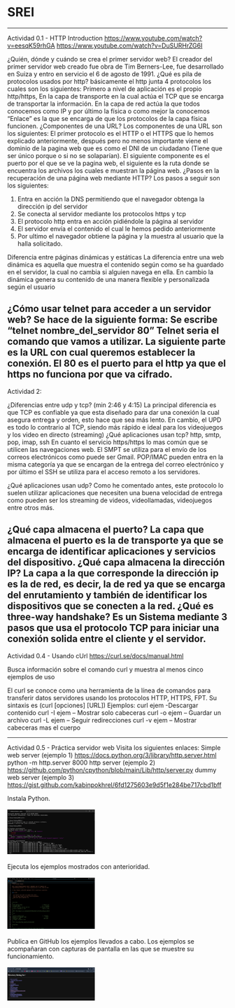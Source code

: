 # SREI
------------------------------------------------------------------------------------------
Actividad 0.1 - HTTP Introduction
https://www.youtube.com/watch?v=eesqK59rhGA
https://www.youtube.com/watch?v=DuSURHrZG6I

¿Quién, dónde y cuándo se crea el primer servidor web?
El creador del primer servidor web creado fue obra de Tim Berners-Lee,  fue desarrollado en Suiza y entro en servicio el 6 de agosto de 1991.
¿Qué es pila de protocolos usados por http?
básicamente el http junta 4 protocolos los cuales son los siguientes:
Primero a nivel de aplicación es el propio http/https, En la capa de transporte en la cual actúa el TCP que se encarga de transportar la información. En la capa de red actúa la que todos conocemos como IP y por último la física o como mejor la conocemos “Enlace” es la que se encarga de que los protocolos de la capa física funcionen.
¿Componentes de una URL?
Los componentes de una URL son los siguientes:
El primer protocolo es el HTTP o el HTTPS que lo hemos explicado anteriormente, después pero no menos importante viene el dominio de la pagina web que es como el DNI de un ciudadano (Tiene que ser único porque o si no se solaparían). El siguiente componente es el puerto por el que se ve la pagina web, el siguiente es la ruta donde se encuentra los archivos los cuales e muestran la página web.
¿Pasos en la recuperación de una página web mediante HTTP?
Los pasos a seguir son los siguientes:
1. Entra en acción la DNS permitiendo que el navegador obtenga la dirección ip del servidor
2. Se conecta al servidor mediante los protocolos https y tcp
3. El protocolo http entra en acción pidiéndole la página al servidor
4. El servidor envía el contenido el cual le hemos pedido anteriormente
5. Por ultimo el navegador obtiene la página y la muestra al usuario que la halla solicitado.
	


Diferencia entre páginas dinámicas y estáticas
La diferencia entre una web dinámica es aquella que muestra el contenido según como se ha guardado en el servidor, la cual no cambia si alguien navega en ella. En cambio la dinámica genera su contenido de una manera flexible y personalizada según el usuario


¿Cómo usar telnet para acceder a un servidor web?
Se hace de la siguiente forma:
Se escribe “telnet nombre_del_servidor  80”
Telnet seria el comando que vamos a utilizar.
La siguiente parte es la URL con cual queremos establecer la conexión.
El 80 es el puerto para el http ya que el https no funciona por que va cifrado.
------------------------------------------------------------------------------------------
Actividad 2:

¿Diferencias entre udp y tcp? (min 2:46 y 4:15)
La principal diferencia es que TCP es confiable ya que esta diseñado para dar una conexión la cual asegura entrega y orden, esto hace que sea más lento. En cambio, el UPD es todo lo contrario al TCP,  siendo más rápido e ideal para los videojuegos y los video en directo (streaming)
¿Qué aplicaciones usan tcp?  http, smtp, pop, imap, ssh
	En cuanto el servicio https/https lo mas común que se utilicen las navegaciones web. El SMPT se utiliza para el envío de los correos electrónicos como puede ser Gmail. POP/IMAC pueden entra en la misma categoría ya que se encargan de la entrega del correo electrónico y por último el SSH se utiliza para el acceso remoto a los servidores.

¿Qué aplicaciones usan udp?
Como he comentado antes, este protocolo lo suelen utilizar aplicaciones que necesiten una buena velocidad de entrega como pueden ser los streaming de videos, videollamadas, videojuegos entre otros más.

¿Qué capa almacena el puerto?
La capa que almacena el puerto es la de transporte ya que se encarga de identificar aplicaciones y servicios del dispositivo.
¿Qué capa almacena la dirección IP?
La capa a la que corresponde la dirección ip es la de red, es decir, la de red ya que se encarga del enrutamiento y también de identificar los dispositivos que se conecten a la red.
¿Qué es three-way handshake?
Es un Sistema mediante 3 pasos que usa el protocolo TCP para iniciar una conexión solida entre el cliente y el servidor.
------------------------------------------------------------------------------------------
Actividad 0.4 - Usando cUrl
https://curl.se/docs/manual.html

Busca información sobre el comando curl y muestra al menos cinco ejemplos de uso

El curl se conoce como una herramienta de la línea de comandos para transferir datos servidores usando los protocolos HTTP, HTTPS, FPT. Su sintaxis es (curl [opciones] [URL])
Ejemplos:
curl ejem -Descargar contenido
curl  -I ejem – Mostrar solo cabeceras
curl -o ejem – Guardar un archivo
curl -L ejem – Seguir redirecciones
curl -v ejem – Mostrar cabeceras mas el cuerpo

------------------------------------------------------------------------------------------
Actividad 0.5 - Práctica servidor web
Visita los siguientes enlaces:
Simple web server (ejemplo 1)
https://docs.python.org/3/library/http.server.html
python -m http.server 8000
http server (ejemplo 2)
https://github.com/python/cpython/blob/main/Lib/http/server.py
dummy web server (ejemplo 3)
https://gist.github.com/kabinpokhrel/6fd1275603e9d5f1e284be717cbd1bff


Instala Python.<br>
<br>
<img src="cmd.png" alt="Logo" width="200"/>
<br>
<br>
Ejecuta los ejemplos mostrados con anterioridad.<br>
<br>
<img src="vscode.png" alt="Logo" width="200"/>
<br>
<br>
Publica en GitHub los ejemplos llevados a cabo. Los ejemplos se acompañaran con capturas de pantalla en las que se muestre su funcionamiento.<br>
<br>
<img src="web.png" alt="Logo" width="200"/>

